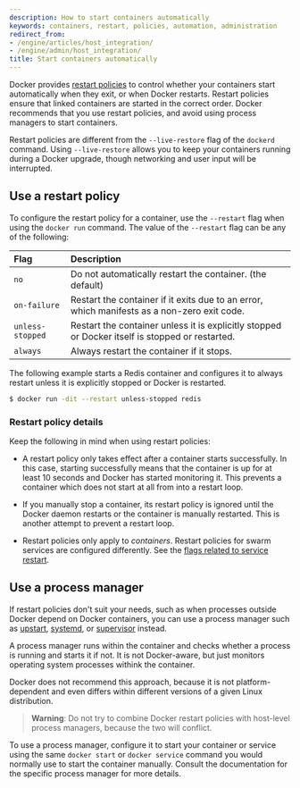 ```yaml
---
description: How to start containers automatically
keywords: containers, restart, policies, automation, administration
redirect_from:
- /engine/articles/host_integration/
- /engine/admin/host_integration/
title: Start containers automatically
---
```


Docker provides [restart policies](/engine/reference/run.md#restart-policies---restart)
to control whether your containers start automatically when they exit, or when
Docker restarts. Restart policies ensure that linked containers are started in
the correct order. Docker recommends that you use restart policies, and avoid
using process managers to start containers.

Restart policies are different from the `--live-restore` flag of the `dockerd`
command. Using `--live-restore` allows you to keep your containers running
during a Docker upgrade, though networking and user input will be interrupted.

## Use a restart policy

To configure the restart policy for a container, use the `--restart` flag
when using the `docker run` command. The value of the `--restart` flag can be
any of the following:

| Flag             | Description                                                                                     |
|:-----------------|:------------------------------------------------------------------------------------------------|
| `no`             | Do not automatically restart the container. (the default)                                       |
| `on-failure`     | Restart the container if it exits due to an error, which manifests as a non-zero exit code.     |
| `unless-stopped` | Restart the container unless it is explicitly stopped or Docker itself is stopped or restarted. |
| `always`         | Always restart the container if it stops.                                                       |

The following example starts a Redis container and configures it to always
restart unless it is explicitly stopped or Docker is restarted.

```bash
$ docker run -dit --restart unless-stopped redis
```

### Restart policy details

Keep the following in mind when using restart policies:

- A restart policy only takes effect after a container starts successfully. In
  this case, starting successfully means that the container is up for at least
  10 seconds and Docker has started monitoring it. This prevents a container
  which does not start at all from into a restart loop.

- If you manually stop a container, its restart policy is ignored until the
  Docker daemon restarts or the container is manually restarted. This is another
  attempt to prevent a restart loop.

- Restart policies only apply to _containers_. Restart policies for swarm
  services are configured differently. See the
  [flags related to service restart](/engine/reference/commandline/service_create/).


## Use a process manager

If restart policies don't suit your needs, such as when processes outside
Docker depend on Docker containers, you can use a process manager such as
[upstart](http://upstart.ubuntu.com/),
[systemd](http://freedesktop.org/wiki/Software/systemd/), or
[supervisor](http://supervisord.org/) instead.

A process manager runs within the container and checks whether a process is
running and starts it if not. It is not Docker-aware, but just monitors
operating system processes withink the container.

Docker does not recommend this approach, because it is not platform-dependent
and even differs within different versions of a given Linux distribution.

> **Warning**: Do not try to combine Docker restart policies with host-level
> process managers, because the two will conflict.

To use a process manager, configure it to start your container or service using
the same `docker start` or `docker service` command you would normally use to
start the container manually. Consult the documentation for the specific
process manager for more details.

